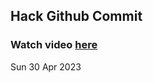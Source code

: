 
 ## Hack Github Commit 
 ### Watch video <a href="https://www.youtube.com">here</a> 
 Sun 30 Apr 2023 
